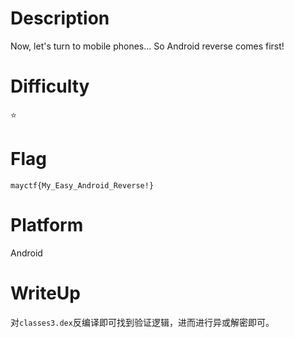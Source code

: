 # Description
Now, let's turn to mobile phones... So Android reverse comes first!

# Difficulty
⭐

# Flag
`mayctf{My_Easy_Android_Reverse!}`

# Platform
Android

# WriteUp
对`classes3.dex`反编译即可找到验证逻辑，进而进行异或解密即可。
